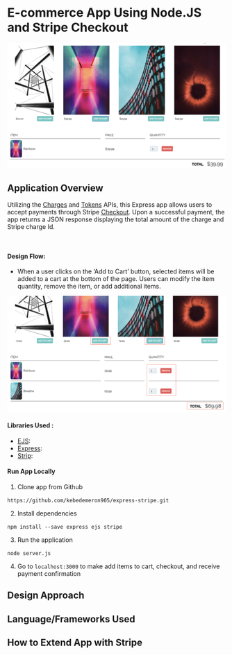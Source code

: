 # E-commerce App Using Node.JS and Stripe Checkout

![Homepage](images/image1.png)

## Application Overview 

Utilizing the [Charges](https://stripe.com/docs/api/charges) and [Tokens](https://stripe.com/docs/api/tokens) APIs, this Express app allows users to accept payments through Stripe [Checkout](https://stripe.com/docs/payments/checkout). Upon a successful payment, the app returns a JSON response displaying the total amount of the charge and Stripe charge Id.



</br>

#### Design Flow:

* When a user clicks on the ‘Add to Cart’ button, selected items will be added to a cart at the bottom of the page. Users can modify the item quantity,  remove the item, or add additional items. 

![Add to Cart](images/image2.png)


#### Libraries Used :

* [EJS](https://ejs.co/):
* [Express](https://expressjs.com/):
* [Strip](https://stripe.com/docs/development/quickstart):


#### Run App Locally


1. Clone app from Github

```
https://github.com/kebedemeron905/express-stripe.git
```


2. Install dependencies

```
npm install --save express ejs stripe
```

3. Run the application

```
node server.js
```

4. Go to `localhost:3000` to make add items to cart, checkout, and receive payment confirmation

## Design Approach



## Language/Frameworks Used



## How to Extend App with Stripe